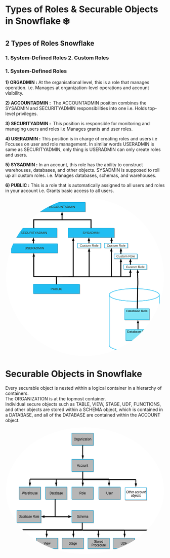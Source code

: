 # Types of Roles & Securable Objects in Snowflake  ❄️

## 2 Types of Roles Snowflake 

### 1. System-Defined Roles     2. Custom Roles

### 1. System-Defined Roles

<b> 1) ORGADMIN :</b> At the organisational level, this is a role that manages operation. i.e. Manages at organization-level operations and account visibility.

<b> 2) ACCOUNTADMIN : </b> The ACCOUNTADMIN position combines the SYSADMIN and SECURITYADMIN responsibilities into one i.e. Holds top-level privileges.

<b> 3) SECURITYADMIN : </b> This position is responsible for monitoring and managing users and roles i.e Manages grants and user roles.

<b> 4) USERADMIN :</b> This position is in charge of creating roles and users i.e Focuses on user and role management.
In similar words USERADMIN is same as SECURITYADMIN, only thing is USERADMIN can only create roles and users.

<b> 5) SYSADMIN :</b> In an account, this role has the ability to construct warehouses, databases, and other objects. SYSADMIN is supposed to roll up all custom roles. i.e. Manages databases, schemas, and warehouses.

<b> 6) PUBLIC :</b> This is a role that is automatically assigned to all users and roles in your account i.e. Grants basic access to all users.

<div align="center">
<img align="center" alt="Snowflake" src="https://github.com/urja2001/Snowflake-Complete-Notes-HandsOn/blob/8410a1f983eef712c2ee6e9b24653760e25c5653/Chapter%2000%20-%20Architecture%20of%20%20Snowflake/pics/RBAC2.jpg" width="500" height="500" style="border-radius:50%">
</div>

# Securable Objects in Snowflake

Every securable object is nested within a logical container in a hierarchy of containers. <br>
The ORGANIZATION is at the topmost container.<br>
Individual secure objects such as TABLE, VIEW, STAGE, UDF, FUNCTIONS, and other objects are stored within a SCHEMA object, which is contained in a DATABASE, and all of the DATABASE are contained within the ACCOUNT object.<br>

<div align="center">
<img align="center" alt="Snowflake" src="https://github.com/urja2001/Snowflake-Complete-Notes-HandsOn/blob/5968fd74abd7acf8503602f3dbccce0a5ffd719b/Chapter%2000%20-%20Architecture%20of%20%20Snowflake/pics/RBAC3.jpg" width="500" height="400" style="border-radius:50%">
</div>
